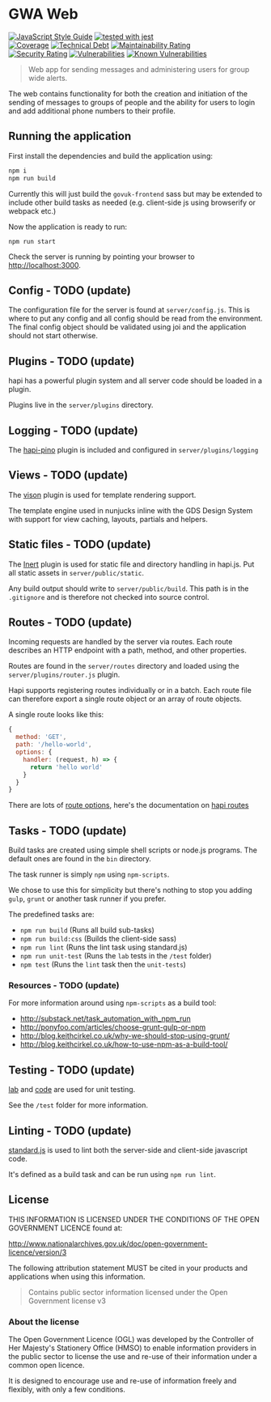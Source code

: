 # GWA Web

[![JavaScript Style Guide](https://img.shields.io/badge/code_style-standard-brightgreen.svg)](https://standardjs.com)
[![tested with jest](https://img.shields.io/badge/tested_with-jest-99424f.svg)](https://github.com/facebook/jest)\
[![Coverage](https://sonarcloud.io/api/project_badges/measure?project=DEFRA_gwa-web&metric=coverage)](https://sonarcloud.io/dashboard?id=DEFRA_gwa-web)
[![Technical Debt](https://sonarcloud.io/api/project_badges/measure?project=DEFRA_gwa-web&metric=sqale_index)](https://sonarcloud.io/dashboard?id=DEFRA_gwa-web)
[![Maintainability Rating](https://sonarcloud.io/api/project_badges/measure?project=DEFRA_gwa-web&metric=sqale_rating)](https://sonarcloud.io/dashboard?id=DEFRA_gwa-web)\
[![Security Rating](https://sonarcloud.io/api/project_badges/measure?project=DEFRA_gwa-web&metric=security_rating)](https://sonarcloud.io/dashboard?id=DEFRA_gwa-web)
[![Vulnerabilities](https://sonarcloud.io/api/project_badges/measure?project=DEFRA_gwa-web&metric=vulnerabilities)](https://sonarcloud.io/dashboard?id=DEFRA_gwa-web)
[![Known Vulnerabilities](https://snyk.io/test/github/defra/gwa-web/badge.svg)](https://snyk.io/test/github/defra/gwa-web)

> Web app for sending messages and administering users for group wide alerts.

The web contains functionality for both the creation and initiation of the
sending of messages to groups of people and the ability for users to login and
add additional phone numbers to their profile.

## Running the application

First install the dependencies and build the application using:

```cmd
npm i
npm run build
```

Currently this will just build the `govuk-frontend` sass but may be extended to include other build tasks as needed (e.g. client-side js using browserify or webpack etc.)

Now the application is ready to run:

`npm run start`

Check the server is running by pointing your browser to
[http://localhost:3000](http://localhost:3000).

## Config - TODO (update)

The configuration file for the server is found at `server/config.js`.
This is where to put any config and all config should be read from the environment.
The final config object should be validated using joi and the application should not start otherwise.

## Plugins - TODO (update)

hapi has a powerful plugin system and all server code should be loaded in a plugin.

Plugins live in the `server/plugins` directory.

## Logging - TODO (update)

The [hapi-pino](https://github.com/pinojs/hapi-pino) plugin is included and configured in `server/plugins/logging`

## Views - TODO (update)

The [vison](https://github.com/hapijs/vision) plugin is used for template rendering support.

The template engine used in nunjucks inline with the GDS Design System with support for view caching, layouts, partials and helpers.

## Static files - TODO (update)

The [Inert](https://github.com/hapijs/inert) plugin is used for static file and directory handling in hapi.js.
Put all static assets in `server/public/static`.

Any build output should write to `server/public/build`. This path is in the `.gitignore` and is therefore not checked into source control.

## Routes - TODO (update)

Incoming requests are handled by the server via routes.
Each route describes an HTTP endpoint with a path, method, and other properties.

Routes are found in the `server/routes` directory and loaded using the `server/plugins/router.js` plugin.

Hapi supports registering routes individually or in a batch.
Each route file can therefore export a single route object or an array of route objects.

A single route looks like this:

```js
{
  method: 'GET',
  path: '/hello-world',
  options: {
    handler: (request, h) => {
      return 'hello world'
    }
  }
}
```

There are lots of [route options](http://hapijs.com/api#route-options), here's the documentation on [hapi routes](http://hapijs.com/tutorials/routing)

## Tasks - TODO (update)

Build tasks are created using simple shell scripts or node.js programs.
The default ones are found in the `bin` directory.

The task runner is simply `npm` using `npm-scripts`.

We chose to use this for simplicity but there's nothing to stop you adding `gulp`, `grunt` or another task runner if you prefer.

The predefined tasks are:

- `npm run build` (Runs all build sub-tasks)
- `npm run build:css` (Builds the client-side sass)
- `npm run lint` (Runs the lint task using standard.js)
- `npm run unit-test` (Runs the `lab` tests in the `/test` folder)
- `npm test` (Runs the `lint` task then the `unit-tests`)

### Resources - TODO (update)

For more information around using `npm-scripts` as a build tool:

- http://substack.net/task_automation_with_npm_run
- http://ponyfoo.com/articles/choose-grunt-gulp-or-npm
- http://blog.keithcirkel.co.uk/why-we-should-stop-using-grunt/
- http://blog.keithcirkel.co.uk/how-to-use-npm-as-a-build-tool/

## Testing - TODO (update)

[lab](https://github.com/hapijs/lab) and [code](https://github.com/hapijs/code) are used for unit testing.

See the `/test` folder for more information.

## Linting - TODO (update)

[standard.js](http://standardjs.com/) is used to lint both the server-side and client-side javascript code.

It's defined as a build task and can be run using `npm run lint`.

## License

THIS INFORMATION IS LICENSED UNDER THE CONDITIONS OF THE OPEN GOVERNMENT
LICENCE found at:

<http://www.nationalarchives.gov.uk/doc/open-government-licence/version/3>

The following attribution statement MUST be cited in your products and
applications when using this information.

> Contains public sector information licensed under the Open Government license
> v3

### About the license

The Open Government Licence (OGL) was developed by the Controller of Her
Majesty's Stationery Office (HMSO) to enable information providers in the
public sector to license the use and re-use of their information under a common
open licence.

It is designed to encourage use and re-use of information freely and flexibly,
with only a few conditions.
